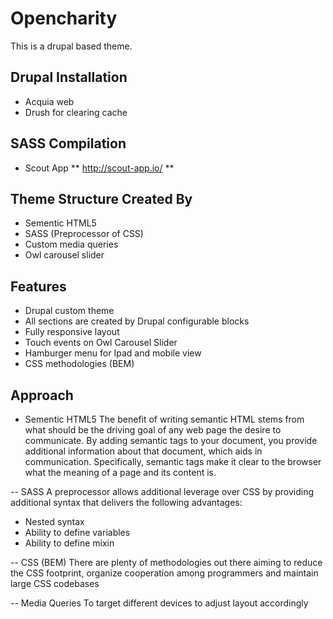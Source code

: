 # Opencharity
This is a drupal based theme.

## Drupal Installation
- Acquia web
- Drush for clearing cache

## SASS Compilation
- Scout App ** http://scout-app.io/ **

## Theme Structure Created By
- Sementic HTML5
- SASS (Preprocessor of CSS)
- Custom media queries
- Owl carousel slider

## Features
- Drupal custom theme
- All sections are created by Drupal configurable blocks
- Fully responsive layout
- Touch events on Owl Carousel Slider
- Hamburger menu for Ipad and mobile view
- CSS methodologies (BEM)

## Approach
- Sementic HTML5
The benefit of writing semantic HTML stems from what should be the driving goal of any web page the desire to communicate. By adding semantic tags to your document, you provide additional information about that document, which aids in communication. Specifically, semantic tags make it clear to the browser what the meaning of a page and its content is.

-- SASS
A preprocessor allows additional leverage over CSS by providing additional syntax that delivers the following advantages:
  - Nested syntax
  - Ability to define variables
  - Ability to define mixin

-- CSS (BEM)
There are plenty of methodologies out there aiming to reduce the CSS footprint, organize cooperation among programmers and maintain large CSS codebases

-- Media Queries
  To target different devices to adjust layout accordingly
